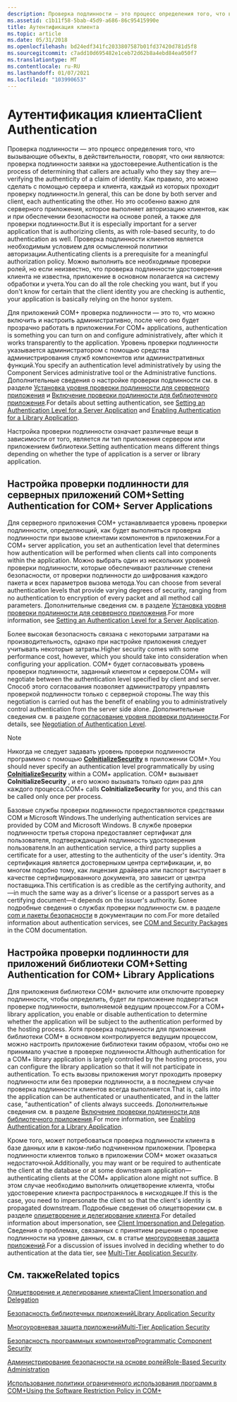 ```yaml
---
description: Проверка подлинности — это процесс определения того, что вызывающие объекты на самом деле говорят, что они&\# 8212; проверка подлинности заявки на идентификацию.
ms.assetid: c1b11f58-5bab-45d9-a686-86c95415990e
title: Аутентификация клиента
ms.topic: article
ms.date: 05/31/2018
ms.openlocfilehash: bd24edf341fc2033807587b01fd37420d781d5f8
ms.sourcegitcommit: c7add10d695482e1ceb72d62b8a4ebd84ea050f7
ms.translationtype: MT
ms.contentlocale: ru-RU
ms.lasthandoff: 01/07/2021
ms.locfileid: "103990653"
---
```

# <a name="client-authentication"></a><span data-ttu-id="c2ce6-103">Аутентификация клиента</span><span class="sxs-lookup"><span data-stu-id="c2ce6-103">Client Authentication</span></span>

<span data-ttu-id="c2ce6-104">Проверка подлинности — это процесс определения того, что вызывающие объекты, в действительности, говорят, что они являются: проверка подлинности заявки на удостоверение.</span><span class="sxs-lookup"><span data-stu-id="c2ce6-104">Authentication is the process of determining that callers are actually who they say they are—verifying the authenticity of a claim of identity.</span></span> <span data-ttu-id="c2ce6-105">Как правило, это можно сделать с помощью сервера и клиента, каждый из которых проходит проверку подлинности.</span><span class="sxs-lookup"><span data-stu-id="c2ce6-105">In general, this can be done by both server and client, each authenticating the other.</span></span> <span data-ttu-id="c2ce6-106">Но это особенно важно для серверного приложения, которое выполняет авторизацию клиентов, как и при обеспечении безопасности на основе ролей, а также для проверки подлинности.</span><span class="sxs-lookup"><span data-stu-id="c2ce6-106">But it is especially important for a server application that is authorizing clients, as with role-based security, to do authentication as well.</span></span> <span data-ttu-id="c2ce6-107">Проверка подлинности клиентов является необходимым условием для осмысленной политики авторизации.</span><span class="sxs-lookup"><span data-stu-id="c2ce6-107">Authenticating clients is a prerequisite for a meaningful authorization policy.</span></span> <span data-ttu-id="c2ce6-108">Можно выполнить все необходимые проверки ролей, но если неизвестно, что проверка подлинности удостоверения клиента не известна, приложение в основном полагается на систему обработки и учета.</span><span class="sxs-lookup"><span data-stu-id="c2ce6-108">You can do all the role checking you want, but if you don't know for certain that the client identity you are checking is authentic, your application is basically relying on the honor system.</span></span>

<span data-ttu-id="c2ce6-109">Для приложений COM+ проверка подлинности — это то, что можно включить и настроить административно, после чего оно будет прозрачно работать в приложении.</span><span class="sxs-lookup"><span data-stu-id="c2ce6-109">For COM+ applications, authentication is something you can turn on and configure administratively, after which it works transparently to the application.</span></span> <span data-ttu-id="c2ce6-110">Уровень проверки подлинности указывается администратором с помощью средства администрирования служб компонентов или административных функций.</span><span class="sxs-lookup"><span data-stu-id="c2ce6-110">You specify an authentication level administratively by using the Component Services administrative tool or the Administrative functions.</span></span> <span data-ttu-id="c2ce6-111">Дополнительные сведения о настройке проверки подлинности см. в разделе [Установка уровня проверки подлинности для серверного приложения](setting-an-authentication-level-for-a-server-application.md) и [Включение проверки подлинности для библиотечного приложения](enabling-authentication-for-a-library-application.md).</span><span class="sxs-lookup"><span data-stu-id="c2ce6-111">For details about setting authentication, see [Setting an Authentication Level for a Server Application](setting-an-authentication-level-for-a-server-application.md) and [Enabling Authentication for a Library Application](enabling-authentication-for-a-library-application.md).</span></span>

<span data-ttu-id="c2ce6-112">Настройка проверки подлинности означает различные вещи в зависимости от того, является ли тип приложения сервером или приложением библиотеки.</span><span class="sxs-lookup"><span data-stu-id="c2ce6-112">Setting authentication means different things depending on whether the type of application is a server or library application.</span></span>

## <a name="setting-authentication-for-com-server-applications"></a><span data-ttu-id="c2ce6-113">Настройка проверки подлинности для серверных приложений COM+</span><span class="sxs-lookup"><span data-stu-id="c2ce6-113">Setting Authentication for COM+ Server Applications</span></span>

<span data-ttu-id="c2ce6-114">Для серверного приложения COM+ устанавливается уровень проверки подлинности, определяющий, как будет выполняться проверка подлинности при вызове клиентами компонентов в приложении.</span><span class="sxs-lookup"><span data-stu-id="c2ce6-114">For a COM+ server application, you set an authentication level that determines how authentication will be performed when clients call into components within the application.</span></span> <span data-ttu-id="c2ce6-115">Можно выбрать один из нескольких уровней проверки подлинности, которые обеспечивают различные степени безопасности, от проверки подлинности до шифрования каждого пакета и всех параметров вызова метода.</span><span class="sxs-lookup"><span data-stu-id="c2ce6-115">You can choose from several authentication levels that provide varying degrees of security, ranging from no authentication to encryption of every packet and all method call parameters.</span></span> <span data-ttu-id="c2ce6-116">Дополнительные сведения см. в разделе [Установка уровня проверки подлинности для серверного приложения](setting-an-authentication-level-for-a-server-application.md).</span><span class="sxs-lookup"><span data-stu-id="c2ce6-116">For more information, see [Setting an Authentication Level for a Server Application](setting-an-authentication-level-for-a-server-application.md).</span></span>

<span data-ttu-id="c2ce6-117">Более высокая безопасность связана с некоторыми затратами на производительность, однако при настройке приложения следует учитывать некоторые затраты.</span><span class="sxs-lookup"><span data-stu-id="c2ce6-117">Higher security comes with some performance cost, however, which you should take into consideration when configuring your application.</span></span> <span data-ttu-id="c2ce6-118">COM+ будет согласовывать уровень проверки подлинности, заданный клиентом и сервером.</span><span class="sxs-lookup"><span data-stu-id="c2ce6-118">COM+ will negotiate between the authentication level specified by client and server.</span></span> <span data-ttu-id="c2ce6-119">Способ этого согласования позволяет администратору управлять проверкой подлинности только с серверной стороны.</span><span class="sxs-lookup"><span data-stu-id="c2ce6-119">The way this negotiation is carried out has the benefit of enabling you to administratively control authentication from the server side alone.</span></span> <span data-ttu-id="c2ce6-120">Дополнительные сведения см. в разделе [согласование уровня проверки подлинности](negotiation-of-authentication-level.md).</span><span class="sxs-lookup"><span data-stu-id="c2ce6-120">For details, see [Negotiation of Authentication Level](negotiation-of-authentication-level.md).</span></span>

> [!Note]  
> <span data-ttu-id="c2ce6-121">Никогда не следует задавать уровень проверки подлинности программно с помощью [**CoInitializeSecurity**](/windows/desktop/api/combaseapi/nf-combaseapi-coinitializesecurity) в приложении COM+.</span><span class="sxs-lookup"><span data-stu-id="c2ce6-121">You should never specify an authentication level programmatically by using [**CoInitializeSecurity**](/windows/desktop/api/combaseapi/nf-combaseapi-coinitializesecurity) within a COM+ application.</span></span> <span data-ttu-id="c2ce6-122">COM+ вызывает **CoInitializeSecurity** , и его можно вызывать только один раз для каждого процесса.</span><span class="sxs-lookup"><span data-stu-id="c2ce6-122">COM+ calls **CoInitializeSecurity** for you, and this can be called only once per process.</span></span>

 

<span data-ttu-id="c2ce6-123">Базовые службы проверки подлинности предоставляются средствами COM и Microsoft Windows.</span><span class="sxs-lookup"><span data-stu-id="c2ce6-123">The underlying authentication services are provided by COM and Microsoft Windows.</span></span> <span data-ttu-id="c2ce6-124">В службе проверки подлинности третья сторона предоставляет сертификат для пользователя, подтверждающий подлинность удостоверения пользователя.</span><span class="sxs-lookup"><span data-stu-id="c2ce6-124">In an authentication service, a third party supplies a certificate for a user, attesting to the authenticity of the user's identity.</span></span> <span data-ttu-id="c2ce6-125">Эта сертификация является достоверныхм центра сертификации, и, во многом подобно тому, как лицензия драйвера или паспорт выступает в качестве сертифицированного документа, это зависит от центра поставщика.</span><span class="sxs-lookup"><span data-stu-id="c2ce6-125">This certification is as credible as the certifying authority, and—in much the same way as a driver's license or a passport serves as a certifying document—it depends on the issuer's authority.</span></span> <span data-ttu-id="c2ce6-126">Более подробные сведения о службах проверки подлинности см. в разделе [com и пакеты безопасности](/windows/desktop/com/com-and-security-packages) в документации по com.</span><span class="sxs-lookup"><span data-stu-id="c2ce6-126">For more detailed information about authentication services, see [COM and Security Packages](/windows/desktop/com/com-and-security-packages) in the COM documentation.</span></span>

## <a name="setting-authentication-for-com-library-applications"></a><span data-ttu-id="c2ce6-127">Настройка проверки подлинности для приложений библиотеки COM+</span><span class="sxs-lookup"><span data-stu-id="c2ce6-127">Setting Authentication for COM+ Library Applications</span></span>

<span data-ttu-id="c2ce6-128">Для приложения библиотеки COM+ включите или отключите проверку подлинности, чтобы определить, будет ли приложение подвергаться проверке подлинности, выполняемой ведущим процессом.</span><span class="sxs-lookup"><span data-stu-id="c2ce6-128">For a COM+ library application, you enable or disable authentication to determine whether the application will be subject to the authentication performed by the hosting process.</span></span> <span data-ttu-id="c2ce6-129">Хотя проверка подлинности для приложения библиотеки COM+ в основном контролируется ведущим процессом, можно настроить приложение библиотеки таким образом, чтобы оно не принимало участие в проверке подлинности.</span><span class="sxs-lookup"><span data-stu-id="c2ce6-129">Although authentication for a COM+ library application is largely controlled by the hosting process, you can configure the library application so that it will not participate in authentication.</span></span> <span data-ttu-id="c2ce6-130">То есть вызовы приложения могут проходить проверку подлинности или без проверки подлинности, а в последнем случае проверка подлинности клиентов всегда выполняется.</span><span class="sxs-lookup"><span data-stu-id="c2ce6-130">That is, calls into the application can be authenticated or unauthenticated, and in the latter case, "authentication" of clients always succeeds.</span></span> <span data-ttu-id="c2ce6-131">Дополнительные сведения см. в разделе [Включение проверки подлинности для библиотечного приложения](enabling-authentication-for-a-library-application.md).</span><span class="sxs-lookup"><span data-stu-id="c2ce6-131">For more information, see [Enabling Authentication for a Library Application](enabling-authentication-for-a-library-application.md).</span></span>

<span data-ttu-id="c2ce6-132">Кроме того, может потребоваться проверка подлинности клиента в базе данных или в каком-либо подчиненном приложении. Проверка подлинности клиентов только в приложении COM+ может оказаться недостаточной.</span><span class="sxs-lookup"><span data-stu-id="c2ce6-132">Additionally, you may want or be required to authenticate the client at the database or at some downstream application—authenticating clients at the COM+ application alone might not suffice.</span></span> <span data-ttu-id="c2ce6-133">В этом случае необходимо выполнить олицетворение клиента, чтобы удостоверение клиента распространялось в нисходящее.</span><span class="sxs-lookup"><span data-stu-id="c2ce6-133">If this is the case, you need to impersonate the client so that the client's identity is propagated downstream.</span></span> <span data-ttu-id="c2ce6-134">Подробные сведения об олицетворении см. в разделе [олицетворение и делегирование клиента](client-impersonation-and-delegation.md).</span><span class="sxs-lookup"><span data-stu-id="c2ce6-134">For detailed information about impersonation, see [Client Impersonation and Delegation](client-impersonation-and-delegation.md).</span></span> <span data-ttu-id="c2ce6-135">Сведения о проблемах, связанных с принятием решения о проверке подлинности на уровне данных, см. в статье [многоуровневая защита приложений](multi-tier-application-security.md).</span><span class="sxs-lookup"><span data-stu-id="c2ce6-135">For a discussion of issues involved in deciding whether to do authentication at the data tier, see [Multi-Tier Application Security](multi-tier-application-security.md).</span></span>

## <a name="related-topics"></a><span data-ttu-id="c2ce6-136">См. также</span><span class="sxs-lookup"><span data-stu-id="c2ce6-136">Related topics</span></span>

<dl> <dt>

[<span data-ttu-id="c2ce6-137">Олицетворение и делегирование клиента</span><span class="sxs-lookup"><span data-stu-id="c2ce6-137">Client Impersonation and Delegation</span></span>](client-impersonation-and-delegation.md)
</dt> <dt>

[<span data-ttu-id="c2ce6-138">Безопасность библиотечных приложений</span><span class="sxs-lookup"><span data-stu-id="c2ce6-138">Library Application Security</span></span>](library-application-security.md)
</dt> <dt>

[<span data-ttu-id="c2ce6-139">Многоуровневая защита приложений</span><span class="sxs-lookup"><span data-stu-id="c2ce6-139">Multi-Tier Application Security</span></span>](multi-tier-application-security.md)
</dt> <dt>

[<span data-ttu-id="c2ce6-140">Безопасность программных компонентов</span><span class="sxs-lookup"><span data-stu-id="c2ce6-140">Programmatic Component Security</span></span>](programmatic-component-security.md)
</dt> <dt>

[<span data-ttu-id="c2ce6-141">Администрирование безопасности на основе ролей</span><span class="sxs-lookup"><span data-stu-id="c2ce6-141">Role-Based Security Administration</span></span>](role-based-security-administration.md)
</dt> <dt>

[<span data-ttu-id="c2ce6-142">Использование политики ограниченного использования программ в COM+</span><span class="sxs-lookup"><span data-stu-id="c2ce6-142">Using the Software Restriction Policy in COM+</span></span>](using-the-software-restriction-policy-in-com-.md)
</dt> </dl>

 

 
